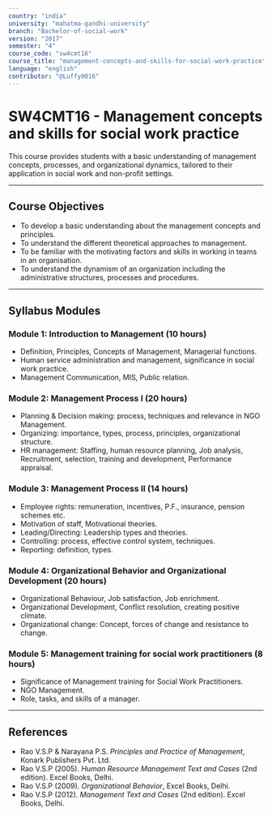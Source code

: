 ```yaml
---
country: "india"
university: "mahatma-gandhi-university"
branch: "Bachelor-of-social-work"
version: "2017"
semester: "4"
course_code: "sw4cmt16"
course_title: "management-concepts-and-skills-for-social-work-practice"
language: "english"
contributor: "@Luffy0016"
---
```

# SW4CMT16 - Management concepts and skills for social work practice

This course provides students with a basic understanding of management concepts, processes, and organizational dynamics, tailored to their application in social work and non-profit settings.

---
## Course Objectives

* To develop a basic understanding about the management concepts and principles.
* To understand the different theoretical approaches to management.
* To be familiar with the motivating factors and skills in working in teams in an organisation.
* To understand the dynamism of an organization including the administrative structures, processes and procedures.

---
## Syllabus Modules

### Module 1: Introduction to Management (10 hours)
* Definition, Principles, Concepts of Management, Managerial functions.
* Human service administration and management, significance in social work practice.
* Management Communication, MIS, Public relation.

### Module 2: Management Process I (20 hours)
* Planning & Decision making: process, techniques and relevance in NGO Management.
* Organizing: importance, types, process, principles, organizational structure.
* HR management: Staffing, human resource planning, Job analysis, Recruitment, selection, training and development, Performance appraisal.

### Module 3: Management Process II (14 hours)
* Employee rights: remuneration, incentives, P.F., insurance, pension schemes etc.
* Motivation of staff, Motivational theories.
* Leading/Directing: Leadership types and theories.
* Controlling: process, effective control system, techniques.
* Reporting: definition, types.

### Module 4: Organizational Behavior and Organizational Development (20 hours)
* Organizational Behaviour, Job satisfaction, Job enrichment.
* Organizational Development, Conflict resolution, creating positive climate.
* Organizational change: Concept, forces of change and resistance to change.

### Module 5: Management training for social work practitioners (8 hours)
* Significance of Management training for Social Work Practitioners.
* NGO Management.
* Role, tasks, and skills of a manager.

---
## References
* Rao V.S.P & Narayana P.S. *Principles and Practice of Management*, Konark Publishers Pvt. Ltd.
* Rao V.S.P (2005). *Human Resource Management Text and Cases* (2nd edition). Excel Books, Delhi.
* Rao V.S.P (2009). *Organizational Behavior*, Excel Books, Delhi.
* Rao V.S.P (2012). *Management Text and Cases* (2nd edition). Excel Books, Delhi.